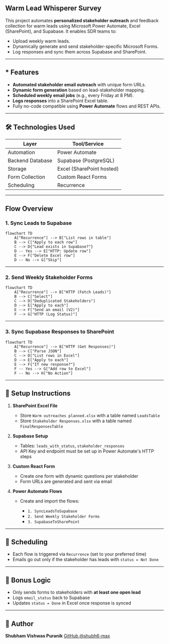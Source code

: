 ##  Warm Lead Whisperer Survey

This project automates **personalized stakeholder outreach** and feedback collection for warm leads using Microsoft Power Automate, Excel (SharePoint), and Supabase. It enables SDR teams to:

* Upload weekly warm leads.
* Dynamically generate and send stakeholder-specific Microsoft Forms.
* Log responses and sync them across Supabase and SharePoint.

---

## * Features

*  **Automated stakeholder email outreach** with unique form URLs.
*  **Dynamic form generation** based on lead-stakeholder mapping.
*  **Scheduled weekly email jobs** (e.g., every Friday at 8 PM).
*  **Logs responses** into a SharePoint Excel table.
*  Fully no-code compatible using **Power Automate** flows and REST APIs.

---

## 🛠️ Technologies Used

| Layer            | Tool/Service                |
| ---------------- | --------------------------- |
| Automation       | Power Automate              |
| Backend Database | Supabase (PostgreSQL)       |
| Storage          | Excel (SharePoint hosted)   |
| Form Collection  | Custom React Forms          |
| Scheduling       | Recurrence                  |

---

## Flow Overview

### 1. Sync Leads to Supabase

```mermaid
flowchart TD
    A["Recurrence"] --> B["List rows in table"]
    B --> C["Apply to each row"]
    C --> D{"Lead exists in Supabase?"}
    D -- Yes --> E["HTTP: Update row"]
    E --> F["Delete Excel row"]
    D -- No --> G["Skip"]
```

---

### 2. Send Weekly Stakeholder Forms

```mermaid
flowchart TD
    A["Recurrence"] --> B["HTTP (Fetch Leads)"]
    B --> C["Select"]
    C --> D["Deduplicated Stakeholders"]
    D --> E["Apply to each"]
    E --> F["Send an email (V2)"]
    F --> G["HTTP (Log Status)"]
```

---

### 3. Sync Supabase Responses to SharePoint

```mermaid
flowchart TD
    A["Recurrence"] --> B["HTTP (Get Responses)"]
    B --> C["Parse JSON"]
    C --> D["List rows in Excel"]
    D --> E["Apply to each"]
    E --> F{"If new response?"}
    F -- Yes --> G["Add row to Excel"]
    F -- No --> H["No Action"]
```

---

## 🧪 Setup Instructions

1. **SharePoint Excel File**

   * Store `Warm outreaches planned.xlsx` with a table named `LeadsTable`
   * Store `Stakeholder Responses.xlsx` with a table named `FinalResponsesTable`

2. **Supabase Setup**

   * Tables: `leads_with_status`, `stakeholder_responses`
   * API Key and endpoint must be set up in Power Automate's HTTP steps

3. **Custom React Form**

   * Create one form with dynamic questions per stakeholder
   * Form URLs are generated and sent via email

4. **Power Automate Flows**

   * Create and import the flows:

     * `1. SyncLeadsToSupabase`
     * `2. Send Weekly Stakeholder Forms`
     * `3. SupabaseToSharePoint`

---

## 📅 Scheduling

* Each flow is triggered via `Recurrence` (set to your preferred time)
* Emails go out only if the stakeholder has leads with `status = Not Done`

---

## 🧠 Bonus Logic

* Only sends forms to stakeholders with **at least one open lead**
* Logs `email_status` back to Supabase
* Updates `status = Done` in Excel once response is synced

---

## 👤 Author

**Shubham Vishwas Puranik**
[GitHub @shubh6-max](https://github.com/shubh6-max)
